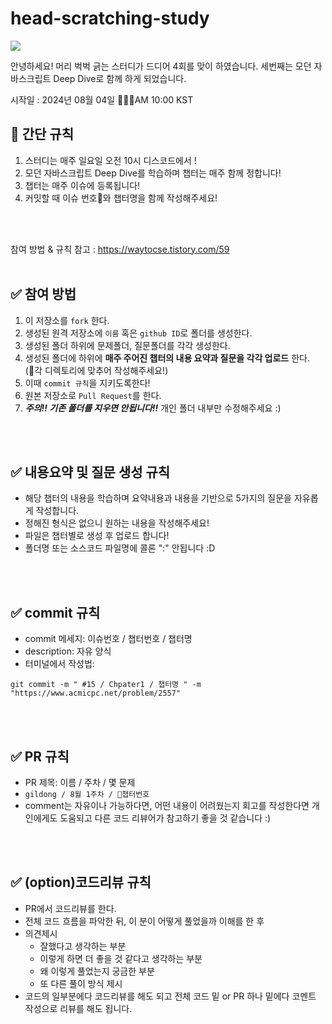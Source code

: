 # head-scratching-study
<img src="https://capsule-render.vercel.app/api?type=Venom&color=gradient&height=400&section=header&text=HSS-4rd-Algorythm-Study&animation=twinkling&fontColor=ffffff&fontSize=45" />

안녕하세요! 머리 벅벅 긁는 스터디가 드디어 4회를 맞이 하였습니다. 
세번째는 모던 자바스크립트 Deep Dive로 함께 하게 되었습니다. 

시작일 : 2024년 08월 04일 🎅🫎🎄AM 10:00 KST 

## 💜 간단 규칙 

1. 스터디는 매주 일요일 오전 10시 디스코드에서 !
2. 모던 자바스크립트 Deep Dive를 학습하며 챕터는 매주 함께 정합니다!
3. 챕터는 매주 이슈에 등록됩니다!
4. 커밋할 때 이슈 번호와 챕터명을 함께 작성해주세요! 

<br />
<br />

참여 방법 & 규칙 참고 : <https://waytocse.tistory.com/59>
<br />
<br />

## ✅ 참여 방법
1. 이 저장소를 `fork` 한다.
2. 생성된 원격 저장소에 `이름` 혹은 `github ID`로 폴더를 생성한다.
3. 생성된 폴더 하위에 문제폴더, 질문폴더를 각각 생성한다. 
4. 생성된 폴더에 하위에 **매주 주어진 챕터의 내용 요약과 질문을 각각 업로드** 한다. (각 디렉토리에 맞추어 작성해주세요!)
5. 이때 `commit 규칙`을 지키도록한다!
6. 원본 저장소로 `Pull Request`를 한다. 
7. ***주의!! 기존 폴더를 지우면 안됩니다!!*** 개인 폴더 내부만 수정해주세요 :)

<br />
<br />

## ✅ 내용요약 및 질문 생성 규칙
- 해당 챕터의 내용을 학습하며 요약내용과 내용을 기반으로 5가지의 질문을 자유롭게 작성합니다.
- 정해진 형식은 없으니 원하는 내용을 작성해주세요!
- 파일은 챕터별로 생성 후 업로드 합니다!
- 폴더명 또는 소스코드 파일명에 콜론 ":" 안됩니다 :D

<br />
<br />

## ✅ commit 규칙
- commit 메세지: 이슈번호 / 챕터번호 / 챕터명 
- description: 자유 양식
- 터미널에서 작성법: 
```
git commit -m " #15 / Chpater1 / 챕터명 " -m "https://www.acmicpc.net/problem/2557"
```

<br />
<br />

## ✅ PR 규칙
- PR 제목: 이름 / 주차 / 몇 문제
-  ```gildong / 8월 1주차 / 챕터번호 ```
-  comment는 자유이나 가능하다면, 어떤 내용이 어려웠는지 회고를 작성한다면 개인에게도 도움되고 다른 코드 리뷰어가 참고하기 좋을 것 같습니다 :)


<br />
<br />

## ✅ (option)코드리뷰 규칙
- PR에서 코드리뷰를 한다.
- 전체 코드 흐름을 파악한 뒤, 이 분이 어떻게 풀었을까 이해를 한 후 
- 의견제시
  -   잘했다고 생각하는 부분
  -   이렇게 하면 더 좋을 것 같다고 생각하는 부분
  -   왜 이렇게 풀었는지 궁금한 부분
  -   또 다른 풀이 방식 제시
- 코드의 일부분에다 코드리뷰를 해도 되고 전체 코드 밑 or PR 하나 밑에다 코멘트 작성으로 리뷰를 해도 됩니다.

<br />
<br />
